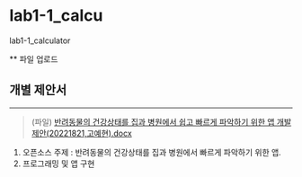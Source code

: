 # lab1-1_calcu
lab1-1_calculator

** 파일 업로드

## 개별 제안서 
----------------------------
> (파일)
[반려동물의 건강상태를 집과 병원에서 쉽고 빠르게 파악하기 위한 앱 개발 제안(20221821,고예현).docx](https://github.com/kyean22/lab1-1_cal/files/12891875/20221821.docx)

1. 오픈소스 주제 : 반려동물의 건강상태를 집과 병원에서 빠르게 파악하기 위한 앱.
2. 프로그래밍 및 앱 구현
